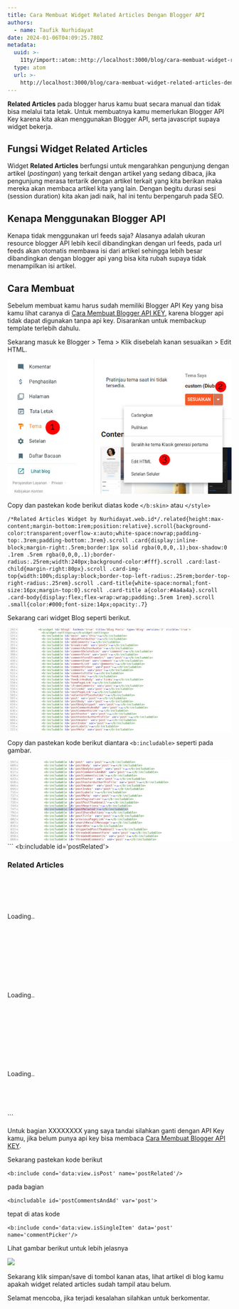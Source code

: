 ```yaml
---
title: Cara Membuat Widget Related Articles Dengan Blogger API
authors:
  - name: Taufik Nurhidayat
date: 2024-01-06T04:09:25.780Z
metadata:
  uuid: >-
    11ty/import::atom::http://localhost:3000/blog/cara-membuat-widget-related-articles-dengan-blogger-api
  type: atom
  url: >-
    http://localhost:3000/blog/cara-membuat-widget-related-articles-dengan-blogger-api
---
```

**Related Articles** pada blogger harus kamu buat secara manual dan tidak bisa melalui tata letak. Untuk membuatnya kamu memerlukan Blogger API Key karena kita akan menggunakan Blogger API, serta javascript supaya widget bekerja.

## Fungsi Widget Related Articles

Widget **Related Articles** berfungsi untuk mengarahkan pengunjung dengan artikel (_postingan_) yang terkait dengan artikel yang sedang dibaca, jika pengunjung merasa tertarik dengan artikel terkait yang kita berikan maka mereka akan membaca artikel kita yang lain. Dengan begitu durasi sesi (session duration) kita akan jadi naik, hal ini tentu berpengaruh pada SEO.

## Kenapa Menggunakan Blogger API

Kenapa tidak menggunakan url feeds saja? Alasanya adalah ukuran resource blogger API lebih kecil dibandingkan dengan url feeds, pada url feeds akan otomatis membawa isi dari artikel sehingga lebih besar dibandingkan dengan blogger api yang bisa kita rubah supaya tidak menampilkan isi artikel.

## Cara Membuat

Sebelum membuat kamu harus sudah memiliki Blogger API Key yang bisa kamu lihat caranya di [Cara Membuat Blogger API KEY](https://www.nurhidayat.web.id/2020/10/cara-membuat-blogger-api-key.html), karena blogger api tidak dapat digunakan tanpa api key. Disarankan untuk membackup template terlebih dahulu.

Sekarang masuk ke Blogger > Tema > Klik disebelah kanan sesuaikan > Edit HTML.

![Edit Template HTML](assets/go+to+edit+html-H4ogIsGFE5Zp.jpg)

Copy dan pastekan kode berikut diatas kode `</b:skin>` atau `</style>`

```
/*Related Articles Widget by Nurhidayat.web.id*/.related{height:max-content;margin-bottom:1rem;position:relative}.scroll{background-color:transparent;overflow-x:auto;white-space:nowrap;padding-top:.3rem;padding-bottom:.3rem}.scroll .card{display:inline-block;margin-right:.5rem;border:1px solid rgba(0,0,0,.1);box-shadow:0 .1rem .5rem rgba(0,0,0,.1);border-radius:.25rem;width:240px;background-color:#fff}.scroll .card:last-child{margin-right:80px}.scroll .card-img-top{width:100%;display:block;border-top-left-radius:.25rem;border-top-right-radius:.25rem}.scroll .card-title{white-space:normal;font-size:16px;margin-top:0}.scroll .card-title a{color:#4a4a4a}.scroll .card-body{display:flex;flex-wrap:wrap;padding:.5rem 1rem}.scroll .small{color:#000;font-size:14px;opacity:.7}
```

Sekarang cari widget Blog seperti berikut.

![Widget Blog Blogger](assets/widget-blog-Tbv7jNW9v9Zc.jpeg)

Copy dan pastekan kode berikut diantara `<b:includable>` seperti pada gambar.

![Penempatan Wiget Related Articles](assets/penempatan-kode-A9dER2ykXYPN.jpg)```
<b:includable id='postRelated'>
<div class='related'>
  <h3 class="title">Related Articles</h3>
  <div class="scroll" id="parse">
    <div class='card'>
      <div class='card-body'>
        <div style='padding: 5rem 0;'>
          <span class='card-title'>Loading..</span>
        </div>
      </div>
    </div>
    <div class='card'>
      <div class='card-body'>
        <div style='padding: 5rem 0;'>
          <span class='card-title'>Loading..</span>
        </div>
      </div>
    </div>
    <div class='card'>
      <div class='card-body'>
        <div style='padding: 5rem 0;'>
          <span class='card-title'>Loading..</span>
        </div>
      </div>
    </div>
  </div>
</div>
<script>
  let imgsize = "w280-h140-p-k-no-nu";
  api = "XXXXXXXXXXXXXXXXXX";
  label = [<b:if cond='data:post.labels'><b:loop index='l' values='data:post.labels' var='label'>&quot;<data:label.name/>&quot;,</b:loop></b:if>]
  maxres = 10;
  noimage = "https://fiik346.github.io/img/noimage2by1.svg";
  const api_url = 
  new URL("https://www.googleapis.com/blogger/v3/blogs/<data:blog.blogId/>/posts");
  /*Related Articles by Nurhidayat <![CDATA[*/async function getapi(e){const a=await fetch(e);show(await a.json())}function show(e){let a="";for(let t of e.items){let e="";if(void 0!=t.images){for(z of t.images)var s=z.url.split("/");z.url.includes("bp.blogspot.com")?e+="https://"+s[2]+"/"+s[3]+"/"+s[4]+"/"+s[5]+"/"+s[6]+"/"+imgsize+"/"+s[8]:e+=z.url}else e+=noimage;let l=t.title;t.title.length>35&&(l=t.title.slice(0,35)+"...");let i=t.published,r=i.substring(0,4),n=i.substring(5,7),c=i.substring(8,10),o=new Array;o[1]="Januari",o[2]="Februari",o[3]="Maret",o[4]="April",o[5]="Mei",o[6]="Juni",o[7]="Juli",o[8]="Agustus",o[9]="September",o[10]="Oktober",o[11]="November",o[12]="Desember",a+=`<div class="card">n    <a href="${t.url}" class="d-block"><img class="card-img-top" src="${e.replace(//s[0-9]/,"/"+imgsize)}" alt="${t.title}"/></a>n    <div class="card-body">n    <h3 class="card-title"><a href="${t.url}">${l}</a></h3>n    <span class="small">${c+" "+o[parseInt(n,10)]+" "+r}</span>n    </div>n    </div>`}document.getElementById("parse").innerHTML=a}api_url.search=new URLSearchParams({key:api,fetchBodies:!1,fetchImages:!0,maxResults:maxres,labels:label[Math.floor(Math.random()*label.length)]}),getapi(api_url);/*]]>*/
</script>
</b:includable>
```

Untuk bagian XXXXXXXX yang saya tandai silahkan ganti dengan API Key kamu, jika belum punya api key bisa membaca [Cara Membuat Blogger API KEY](https://www.nurhidayat.web.id/2020/10/cara-membuat-blogger-api-key.html).

Sekarang pastekan kode berikut

```
<b:include cond='data:view.isPost' name='postRelated'/>
```

pada bagian

```
<bincludable id='postCommentsAndAd' var='post'>
```

tepat di atas kode

```
<b:include cond='data:view.isSingleItem' data='post' name='commentPicker'/>
```

Lihat gambar berikut untuk lebih jelasnya

![](assets/penempatan-include-SkekzsTOdUuX.jpeg)

Sekarang klik simpan/save di tombol kanan atas, lihat artikel di blog kamu apakah widget related articles sudah tampil atau belum.

Selamat mencoba, jika terjadi kesalahan silahkan untuk berkomentar.
